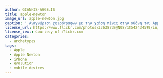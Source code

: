 ```yaml
---
author: GIANNIS-AGGELIS
title: apple-newton
image_url: apple-newton.jpg
caption: ' Αναγνώριση χειρόγραφων με την χρήση πένας στην οθόνη του Apple Newton Message Pad 2100. '
license_url: https://www.flickr.com/photos/33638737@N08/18542434599/in/photostream/
license_text: Courtesy of flickr.com 
categories:
  - archetypes
tags:
  - Apple
  - Apple Newton
  - iPhone
  - evolution
  - mobile devices
---
```

